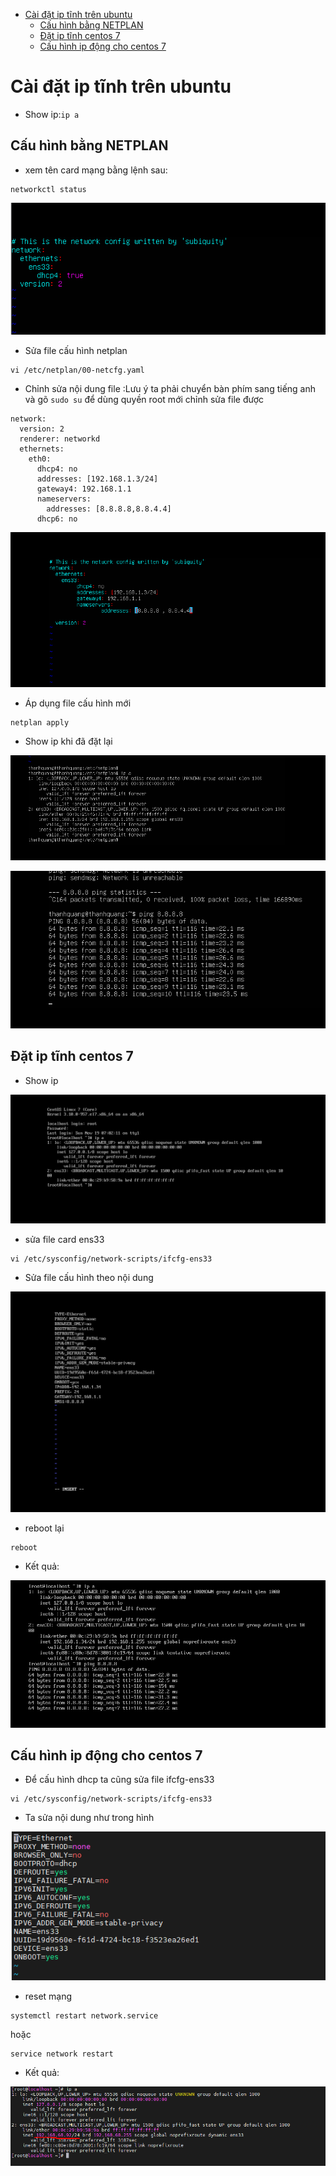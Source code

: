- [Cài đặt ip tĩnh trên ubuntu](#cài-đặt-ip-tĩnh-trên-ubuntu)
  - [Cấu hình bằng NETPLAN](#cấu-hình-bằng-netplan)
  - [Đặt ip tĩnh centos 7](#đặt-ip-tĩnh-centos-7)
  - [Cấu hình ip động cho centos 7](#cấu-hình-ip-động-cho-centos-7)

# Cài đặt ip tĩnh trên ubuntu
- Show ip:`ip a`
## Cấu hình bằng NETPLAN
- xem tên card mạng bằng lệnh sau:

```
networkctl status
```
![Alt](/thuctap/anh/Screenshot_127.png)

- Sửa file cấu hình netplan

```
vi /etc/netplan/00-netcfg.yaml
```

- Chỉnh sửa nội dung file :Lưu ý ta phải chuyển bàn phím sang tiếng anh và gõ `sudo su` để dùng quyền root mới chỉnh sửa file được

```
network:
  version: 2
  renderer: networkd
  ethernets:
    eth0:
      dhcp4: no
      addresses: [192.168.1.3/24]
      gateway4: 192.168.1.1
      nameservers:
        addresses: [8.8.8.8,8.8.4.4]
      dhcp6: no
```
![Alt](/thuctap/anh/Screenshot_128.png)
- Áp dụng file cấu hình mới

```
netplan apply
```

- Show ip khi đã đặt lại

![Alt](/thuctap/anh/Screenshot_129.png)

![Alt](/thuctap/anh/Screenshot_131.png)
## Đặt ip tĩnh centos 7

- Show ip

![Alt](/thuctap/anh/Screenshot_130.png)
- sửa file card ens33

```
vi /etc/sysconfig/network-scripts/ifcfg-ens33

```
- Sửa file cấu hình theo nội dung

![Alt](/thuctap/anh/Screenshot_132.png)
- reboot lại 

```
reboot
```
- Kết quả:

![Alt](/thuctap/anh/Screenshot_133.png)

## Cấu hình ip động cho centos 7
- Để cấu hình dhcp ta cũng sửa file ifcfg-ens33

```
vi /etc/sysconfig/network-scripts/ifcfg-ens33
```
- Ta sửa nội dung như trong hình

![Alt](/thuctap/anh/Screenshot_141.png)
- reset mạng 

```
systemctl restart network.service
```
hoặc 
```
service network restart
```
- Kết quả:

![Alt](/thuctap/anh/Screenshot_142.png)

